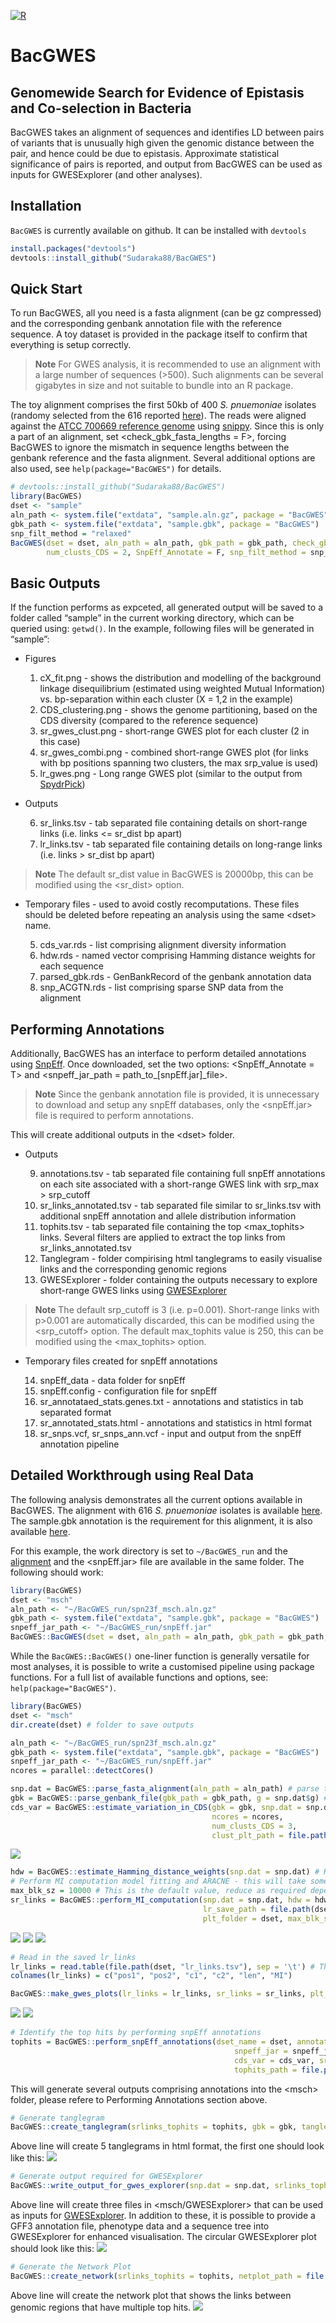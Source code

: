 
<!-- badges: start -->

[![R](https://github.com/Sudaraka88/BacGWES/workflows/r.yml/badge.svg)](https://github.com/Sudaraka88/BacGWES/actions)
<!-- badges: end -->

# BacGWES

## Genomewide Search for Evidence of Epistasis and Co-selection in Bacteria

BacGWES takes an alignment of sequences and identifies LD between pairs
of variants that is unusually high given the genomic distance between
the pair, and hence could be due to epistasis. Approximate statistical
significance of pairs is reported, and output from BacGWES can be used
as inputs for GWESExplorer (and other analyses).

## Installation

`BacGWES` is currently available on github. It can be installed with
`devtools`

``` r
install.packages("devtools")
devtools::install_github("Sudaraka88/BacGWES")
```

## Quick Start

To run BacGWES, all you need is a fasta alignment (can be gz compressed)
and the corresponding genbank annotation file with the reference
sequence. A toy dataset is provided in the package itself to confirm
that everything is setup correctly.

> **Note** For GWES analysis, it is recommended to use an alignment with
> a large number of sequences (\>500). Such alignments can be several
> gigabytes in size and not suitable to bundle into an R package.

The toy alignment comprises the first 50kb of 400 *S. pnuemoniae*
isolates (randomy selected from the 616 reported
<a href="https://www.nature.com/articles/ng.2625" target="_blank">here</a>).
The reads were aligned against the
<a href="https://www.ncbi.nlm.nih.gov/nuccore/NC_011900.1" target="_blank">ATCC
700669 reference genome</a> using
<a href="https://github.com/tseemann/snippy" target="_blank">snippy</a>.
Since this is only a part of an alignment, set \<check_gbk_fasta_lengths
= F\>, forcing BacGWES to ignore the mismatch in sequence lengths
between the genbank reference and the fasta alignment. Several
additional options are also used, see `help(package="BacGWES")` for
details.

``` r
# devtools::install_github("Sudaraka88/BacGWES")
library(BacGWES)
dset <- "sample"
aln_path <- system.file("extdata", "sample.aln.gz", package = "BacGWES")
gbk_path <- system.file("extdata", "sample.gbk", package = "BacGWES")
snp_filt_method = "relaxed"
BacGWES(dset = dset, aln_path = aln_path, gbk_path = gbk_path, check_gbk_fasta_lengths = F,
        num_clusts_CDS = 2, SnpEff_Annotate = F, snp_filt_method = snp_filt_method)
```

## Basic Outputs

If the function performs as expceted, all generated output will be saved
to a folder called “sample” in the current working directory, which can
be queried using: `getwd()`. In the example, following files will be
generated in “sample”:

- Figures

  1.  cX_fit.png - shows the distribution and modelling of the
      background linkage disequilibrium (estimated using weighted Mutual
      Information) vs. bp-separation within each cluster (X = 1,2 in the
      example)
  2.  CDS_clustering.png - shows the genome partitioning, based on the
      CDS diversity (compared to the reference sequence)
  3.  sr_gwes_clust.png - short-range GWES plot for each cluster (2 in
      this case)
  4.  sr_gwes_combi.png - combined short-range GWES plot (for links with
      bp positions spanning two clusters, the max srp_value is used)
  5.  lr_gwes.png - Long range GWES plot (similar to the output from
      <a href="https://github.com/santeripuranen/SpydrPick" target="_blank">SpydrPick</a>)

- Outputs

  6.  sr_links.tsv - tab separated file containing details on
      short-range links (i.e. links \<= sr_dist bp apart)
  7.  lr_links.tsv - tab separated file containing details on long-range
      links (i.e. links \> sr_dist bp apart)

> **Note** The default sr_dist value in BacGWES is 20000bp, this can be
> modified using the \<sr_dist\> option.

- Temporary files - used to avoid costly recomputations. These files
  should be deleted before repeating an analysis using the same \<dset\>
  name.

  5.  cds_var.rds - list comprising alignment diversity information
  6.  hdw.rds - named vector comprising Hamming distance weights for
      each sequence
  7.  parsed_gbk.rds - GenBankRecord of the genbank annotation data
  8.  snp_ACGTN.rds - list comprising sparse SNP data from the alignment

## Performing Annotations

Additionally, BacGWES has an interface to perform detailed annotations
using
<a href="https://pcingola.github.io/SnpEff/" target="_blank">SnpEff</a>.
Once downloaded, set the two options: \<SnpEff_Annotate = T\> and
\<snpeff_jar_path = path_to\_\[snpEff.jar\]\_file\>.

> **Note** Since the genbank annotation file is provided, it is
> unnecessary to download and setup any snpEff databases, only the
> \<snpEff.jar\> file is required to perform annotations.

This will create additional outputs in the \<dset\> folder.

- Outputs

  9.  annotations.tsv - tab separated file containing full snpEff
      annotations on each site associated with a short-range GWES link
      with srp_max \> srp_cutoff
  10. sr_links_annotated.tsv - tab separated file similar to
      sr_links.tsv with additional snpEff annotation and allele
      distribution information
  11. tophits.tsv - tab separated file containing the top <max_tophits>
      links. Several filters are applied to extract the top links from
      sr_links_annotated.tsv
  12. Tanglegram - folder compirising html tanglegrams to easily
      visualise links and the corresponding genomic regions
  13. GWESExplorer - folder containing the outputs necessary to explore
      short-range GWES links using
      <a href="https://github.com/jurikuronen/GWES-Explorer" target="_blank">GWESExplorer</a>

> **Note** The default srp_cutoff is 3 (i.e. p=0.001). Short-range links
> with p\>0.001 are automatically discarded, this can be modified using
> the \<srp_cutoff\> option. The default max_tophits value is 250, this
> can be modified using the \<max_tophits\> option.

- Temporary files created for snpEff annotations

  14. snpEff_data - data folder for snpEff
  15. snpEff.config - configuration file for snpEff
  16. sr_annotataed_stats.genes.txt - annotations and statistics in tab
      separated format
  17. sr_annotated_stats.html - annotations and statistics in html
      format
  18. sr_snps.vcf, sr_snps_ann.vcf - input and output from the snpEff
      annotation pipeline

## Detailed Workthrough using Real Data

The following analysis demonstrates all the current options available in
BacGWES. The alignment with 616 *S. pnuemoniae* isolates is available
<a href="https://cloudstor.aarnet.edu.au/plus/s/KBRnIt1H6XZ2XFR" target="_blank">here</a>.
The sample.gbk annotation is the requirement for this alignment, it is
also available
<a href="https://www.ncbi.nlm.nih.gov/nuccore/NC_011900.1?report=gbwithparts&log$=seqview" target="_blank">here</a>.

For this example, the work directory is set to `~/BacGWES_run` and the
<a href="https://cloudstor.aarnet.edu.au/plus/s/KBRnIt1H6XZ2XFR" target="_blank">alignment</a>
and the \<snpEff.jar\> file are available in the same folder. The
following should work:

``` r
library(BacGWES)
dset <- "msch"
aln_path <- "~/BacGWES_run/spn23f_msch.aln.gz"
gbk_path <- system.file("extdata", "sample.gbk", package = "BacGWES")
snpeff_jar_path <- "~/BacGWES_run/snpEff.jar"
BacGWES::BacGWES(dset = dset, aln_path = aln_path, gbk_path = gbk_path, snpeff_jar_path = snpeff_jar_path)
```

While the `BacGWES::BacGWES()` one-liner function is generally versatile
for most analyses, it is possible to write a customised pipeline using
package functions. For a full list of available functions and options,
see: `help(package="BacGWES")`.

``` r
library(BacGWES)
dset <- "msch"
dir.create(dset) # folder to save outputs

aln_path <- "~/BacGWES_run/spn23f_msch.aln.gz"
gbk_path <- system.file("extdata", "sample.gbk", package = "BacGWES")
snpeff_jar_path <- "~/BacGWES_run/snpEff.jar"
ncores = parallel::detectCores()

snp.dat = BacGWES::parse_fasta_alignment(aln_path = aln_path) # parse the alignment and extract SNPs
gbk = BacGWES::parse_genbank_file(gbk_path = gbk_path, g = snp.dat$g) # parse the annotation
cds_var = BacGWES::estimate_variation_in_CDS(gbk = gbk, snp.dat = snp.dat, 
                                             ncores = ncores, 
                                             num_clusts_CDS = 3, 
                                             clust_plt_path = file.path(dset, "CDS_clustering.png"))
```

![](inst/sup/CDS_clustering.png)

``` r
hdw = BacGWES::estimate_Hamming_distance_weights(snp.dat = snp.dat) # Hamming distance weights
# Perform MI computation model fitting and ARACNE - this will take some time...
max_blk_sz = 10000 # This is the default value, reduce as required depending on RAM availability...
sr_links = BacGWES::perform_MI_computation(snp.dat = snp.dat, hdw = hdw, cds_var = cds_var, ncores = ncores,
                                           lr_save_path = file.path(dset, "lr_links.tsv"), sr_save_path = file.path(dset, "sr_links.tsv"),
                                           plt_folder = dset, max_blk_sz = max_blk_sz)
```

![](inst/sup/c1_fit.png) ![](inst/sup/c2_fit.png)
![](inst/sup/c3_fit.png)

``` r
# Read in the saved lr_links
lr_links = read.table(file.path(dset, "lr_links.tsv"), sep = '\t') # This is written as a tsv file, need to load for plotting
colnames(lr_links) = c("pos1", "pos2", "c1", "c2", "len", "MI")

BacGWES::make_gwes_plots(lr_links = lr_links, sr_links = sr_links, plt_folder = dset)
```

![](inst/sup/sr_gwes_clust.png) ![](inst/sup/sr_gwes_combi.png)

``` r
# Identify the top hits by performing snpEff annotations
tophits = BacGWES::perform_snpEff_annotations(dset_name = dset, annotation_folder = file.path(getwd(), dset),
                                                  snpeff_jar = snpeff_jar_path, gbk = gbk, gbk_path = gbk_path,
                                                  cds_var = cds_var, sr_links = sr_links, snp.dat = snp.dat,
                                                  tophits_path = file.path(dset, "tophits.tsv"))
```

This will generate several outputs comprising annotations into the
\<msch\> folder, please refere to Performing Annotations section above.

``` r
# Generate tanglegram
BacGWES::create_tanglegram(srlinks_tophits = tophits, gbk = gbk, tanglegram_folder = file.path(dset, "Tanglegram"))
```

Above line will create 5 tanglegrams in html format, the first one
should look like this: ![](inst/sup/Tanglegram_screenshot.png)

``` r
# Generate output required for GWESExplorer
BacGWES::write_output_for_gwes_explorer(snp.dat = snp.dat, srlinks_tophits = tophits, gwes_explorer_folder = file.path(dset, "GWESExplorer"))
```

Above line will create three files in \<msch/GWESExplorer\> that can be
used as inputs for
<a href="https://github.com/jurikuronen/GWES-Explorer" target="_blank">GWESExplorer</a>.
In addition to these, it is possible to provide a GFF3 annotation file,
phenotype data and a sequence tree into GWESExplorer for enhanced
visualisation. The circular GWESExplorer plot should look like this:
![](inst/sup/GWESExplorer_screenshot.png)

``` r
# Generate the Network Plot
BacGWES::create_network(srlinks_tophits = tophits, netplot_path = file.path(dset, "network_plot.png"), plot_title = paste("Genome regions with multiple top-hits in", dset))
```

Above line will create the network plot that shows the links between
genomic regions that have multiple top hits.
![](inst/sup/network_plot.png)
